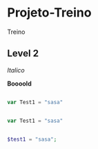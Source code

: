 # Projeto-Treino
Treino

## Level 2

_Italico_

**Boooold** 

```Go

var Test1 = "sasa"

```


```Javascript

var Test1 = "sasa"

```


```PHP

$test1 = "sasa";

```
